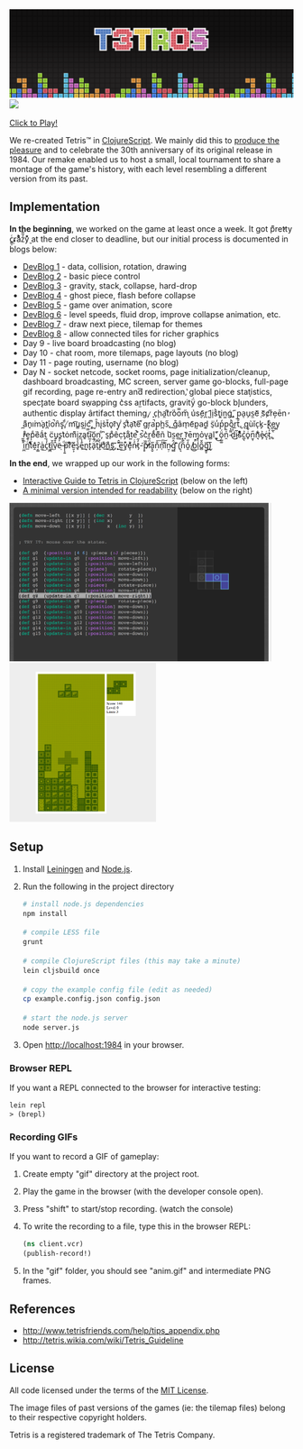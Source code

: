 <a href="http://t3tr0s.com">
<img src="public/img/logo.png">

<img src="http://i.imgur.com/Y3cvDx2.gif">
</a>

[Click to Play!](http://t3tr0s.com)

We re-created Tetris™ in
[ClojureScript](https://github.com/shaunlebron/ClojureScript-Syntax-in-15-minutes).
We mainly did this to
[produce the pleasure](http://youtu.be/nTDRY8aPy7c?t=3m14s)
and to celebrate the 30th anniversary of its original release in 1984.  Our
remake enabled us to host a small, local tournament to share a montage
of the game's history, with each level resembling a different version from its
past.

## Implementation

__In the beginning__, we worked on the game at least once a week.  It got p͏͌re̕tty
c͇̩ͨr᷊̎͘aͤͪ̏z̒̃̃y̬ͣ̆ at the end closer to deadline, but our initial process is documented
in blogs below:

- [DevBlog 1](devblog/day01.md) - data, collision, rotation, drawing
- [DevBlog 2](devblog/day02.md) - basic piece control
- [DevBlog 3](devblog/day03.md) - gravity, stack, collapse, hard-drop
- [DevBlog 4](devblog/day04.md) - ghost piece, flash before collapse
- [DevBlog 5](devblog/day05.md) - game over animation, score
- [DevBlog 6](devblog/day06.md) - level speeds, fluid drop, improve collapse animation, etc.
- [DevBlog 7](devblog/day07.md) - draw next piece, tilemap for themes
- [DevBlog 8](devblog/day08.md) - allow connected tiles for richer graphics
- Day 9 - live board broadcasting (no blog)
- Day 10 - chat room, more tilemaps, page layouts (no blog)
- Day 11 - page routing, username (no blog)
- Day N - socket netcode, socket rooms, page initialization/cleanup, dashboard
  broadcasting, MC screen, server game go-blocks, full-page gif recording, page
  re-entry and͞ redirection,̔ global piece stati᷊stics, spec̨tate board sw̠apping c͛ss ar̫tifacts, gravitÿ́ go-block bl̙unders, authentic d̛isplay ârtifact theming,
 ̷ ̙c̹ḩa̯t͆r͘o͗o̿m̋ ͎u͗s̬e᷇r̪ ̺l᷇i̩sͪt̝i͉n͍g͑,͟ ᷀p̲aͅu̗s̫e᷈ ̹s᷈c̸rͧe̦ēn̕ ̪a͌n̟i͘m͘a̙t̪îo̚n̑s͓,ͩ ̸m͡u̳s͕i͔c͑,ͫ ᷿ĥi̢s̀t̆o̘r᷇y̩ ͥs̙t͋a̹t᷆e᷀ ͮg͏r᷊a̚p̥h̪s̋,̲ ̖g͒âm̖e᷇p͙a̬d̰ ̈s̠u̒p̒p̜oͪr̼t̐,̝ ̢q͔ùǐcͅk̡-̨kͦe᷿y̤ ̓r̊e̯pͨe᷁a᷄t̫ ̈c̬u̘s̖t͑ȯm͌i̗z̫a͈t̿i͠o͕ṇ,ͨ ͆s̱pͦêc̣t̡a͋t͍e̚ ͊s̚c͛r̲eͩe͌ñ ͗u᷆s̫e̺r͖ ̝r᷈ēm͔ỏv͉a̻l̨
 ̘̓͜ ͎̈́᷀o̹̺͚n̯ͯ̏ ̴͌̔d̔̃͜i̴̩̅sͣ̊͊c̺̖̉o̥ͥ̐n̫͎᷀n͉ͨ᷈e̷̡͐c̴͔ͬt̝̒̀,̥͛᷉ ͐̎͂i̤̪᷈n̲ͨ̚ẗ́ͨ͊ḙ͛͂r͔̳᷆a̼͑͟c̘̓ͯt̷͖̪i̪͂̌v̗̂͒ë̓̒ ̶̣ͩp͕͍̋r͒᷈͠ě̮͕s̥̔ͯe̹᷇̾n̨͎͟t̓̅̈́ä̙́͂t̗͆̅i̸̮̓ơͯ͘n͚ͣ͟ş᷿᷇,̨̄᷉ ̼᷄̂e̫͆͟v͈͒̄e᷂ͮ᷃n̵̓ͬt̗̓̋-̛̆̆p̥ͩ͜l̸̷̈́a͓̬̅ņ̐͞n̜̒͠iͨ᷆̂n̴̮᷊ǵ̻̂ ͂͛᷈(̖͉ͬn᷃᷃̾o͈̒̋ ̸̼͜b̰̓̚l̠̀̓o̻̎̌g̭̥᷈)͔᷿͞

__In the end__, we wrapped up our work in the following forms:

- [Interactive Guide to Tetris in ClojureScript](https://github.com/shaunlebron/t3tr0s-slides) (below on the left)
- [A minimal version intended for readability](https://github.com/shaunlebron/t3tr0s-bare) (below on the right)

<a href="https://github.com/shaunlebron/t3tr0s-slides"><img src="public/img/r-slides.png" width="465px"></a><a href="https://github.com/shaunlebron/t3tr0s-bare"><img src="public/img/r-bare.png" width="260px"></a>

## Setup

1. Install [Leiningen] and [Node.js].
1. Run the following in the project directory

    ```sh
    # install node.js dependencies
    npm install

    # compile LESS file
    grunt

    # compile ClojureScript files (this may take a minute)
    lein cljsbuild once

    # copy the example config file (edit as needed)
    cp example.config.json config.json

    # start the node.js server
    node server.js
    ```

1. Open <http://localhost:1984> in your browser.

### Browser REPL

If you want a REPL connected to the browser for interactive testing:

```
lein repl
> (brepl)
```

### Recording GIFs

If you want to record a GIF of gameplay:

1. Create empty "gif" directory at the project root.
1. Play the game in the browser (with the developer console open).
1. Press "shift" to start/stop recording. (watch the console)
1. To write the recording to a file, type this in the browser REPL:

    ```clj
    (ns client.vcr)
    (publish-record!)
    ```

1. In the "gif" folder, you should see "anim.gif" and intermediate PNG frames.

## References

- <http://www.tetrisfriends.com/help/tips_appendix.php>
- <http://tetris.wikia.com/wiki/Tetris_Guideline>

## License

All code licensed under the terms of the [MIT License](https://github.com/imalooney/t3tr0s/blob/master/LICENSE).

The image files of past versions of the games (ie: the tilemap files) belong to their respective copyright holders.

Tetris is a registered trademark of The Tetris Company.

[Node.js]:http://nodejs.org
[Leiningen]:http://leiningen.org
